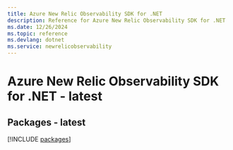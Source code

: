 ```yaml
---
title: Azure New Relic Observability SDK for .NET
description: Reference for Azure New Relic Observability SDK for .NET
ms.date: 12/26/2024
ms.topic: reference
ms.devlang: dotnet
ms.service: newrelicobservability
---
```

# Azure New Relic Observability SDK for .NET - latest
## Packages - latest
[!INCLUDE [packages](new-relic-observability-index.md)]